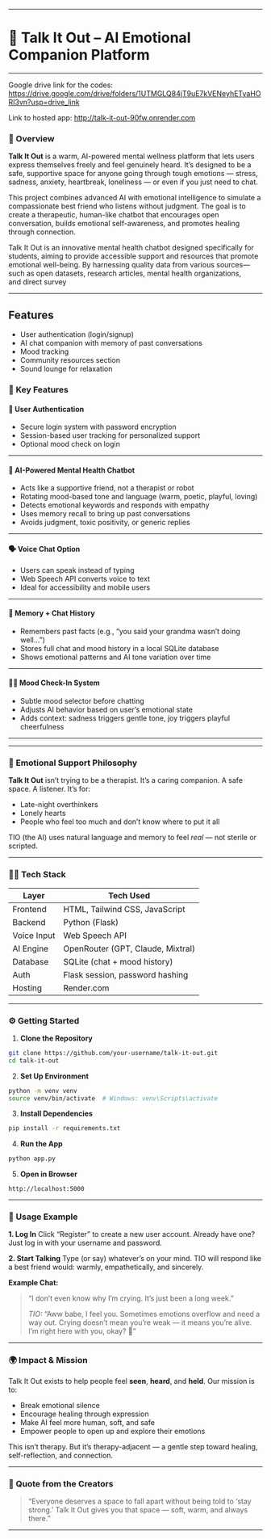 

---

# 💬 **Talk It Out – AI Emotional Companion Platform**

---
Google drive link for the codes:
https://drive.google.com/drive/folders/1UTMGLQ84jT9uE7kVENeyhETyaHORI3vn?usp=drive_link

Link to hosted app: http://talk-it-out-90fw.onrender.com

### 🧠 Overview

**Talk It Out** is a warm, AI-powered mental wellness platform that lets users express themselves freely and feel genuinely heard. It’s designed to be a safe, supportive space for anyone going through tough emotions — stress, sadness, anxiety, heartbreak, loneliness — or even if you just need to chat.

This project combines advanced AI with emotional intelligence to simulate a compassionate best friend who listens without judgment. The goal is to create a therapeutic, human-like chatbot that encourages open conversation, builds emotional self-awareness, and promotes healing through connection.

Talk It Out is an innovative mental health chatbot designed specifically for students, aiming to provide accessible support and resources that promote emotional well-being. By harnessing quality data from various sources—such as open datasets, research articles, mental health organizations, and direct survey

---
## Features

- User authentication (login/signup)
- AI chat companion with memory of past conversations
- Mood tracking
- Community resources section
- Sound lounge for relaxation

### 🚀 Key Features

#### 🔐 **User Authentication**

* Secure login system with password encryption
* Session-based user tracking for personalized support
* Optional mood check on login

---

#### 💬 **AI-Powered Mental Health Chatbot**

* Acts like a supportive friend, not a therapist or robot
* Rotating mood-based tone and language (warm, poetic, playful, loving)
* Detects emotional keywords and responds with empathy
* Uses memory recall to bring up past conversations
* Avoids judgment, toxic positivity, or generic replies

---

#### 🗣️ **Voice Chat Option**

* Users can speak instead of typing
* Web Speech API converts voice to text
* Ideal for accessibility and mobile users

---

#### 📖 **Memory + Chat History**

* Remembers past facts (e.g., “you said your grandma wasn’t doing well…”)
* Stores full chat and mood history in a local SQLite database
* Shows emotional patterns and AI tone variation over time

---

#### 🧘‍♀️ **Mood Check-In System**

* Subtle mood selector before chatting
* Adjusts AI behavior based on user’s emotional state
* Adds context: sadness triggers gentle tone, joy triggers playful cheerfulness

---

---

### 🌈 Emotional Support Philosophy

**Talk It Out** isn’t trying to be a therapist. It’s a caring companion. A safe space. A listener.
It’s for:

* Late-night overthinkers
* Lonely hearts
* People who feel too much and don’t know where to put it all

TIO (the AI) uses natural language and memory to feel *real* — not sterile or scripted.

---

### 🧑‍💻 Tech Stack

| Layer       | Tech Used                         |
| ----------- | --------------------------------- |
| Frontend    | HTML, Tailwind CSS, JavaScript    |
| Backend     | Python (Flask)                    |
| Voice Input | Web Speech API                    |
| AI Engine   | OpenRouter (GPT, Claude, Mixtral) |
| Database    | SQLite (chat + mood history)      |
| Auth        | Flask session, password hashing   |
| Hosting     | Render.com                        |

---

### ⚙️ Getting Started

1. **Clone the Repository**

```bash
git clone https://github.com/your-username/talk-it-out.git
cd talk-it-out
```

2. **Set Up Environment**

```bash
python -m venv venv
source venv/bin/activate  # Windows: venv\Scripts\activate
```

3. **Install Dependencies**

```bash
pip install -r requirements.txt
```

4. **Run the App**

```bash
python app.py
```

5. **Open in Browser**

```url
http://localhost:5000
```

---

### 🧪 Usage Example

**1. Log In**
Click “Register” to create a new user account.
Already have one? Just log in with your username and password.

**2. Start Talking**
Type (or say) whatever’s on your mind. TIO will respond like a best friend would: warmly, empathetically, and sincerely.

**Example Chat:**

> “I don’t even know why I’m crying. It’s just been a long week.”
>
> *TIO:* “Aww babe, I feel you. Sometimes emotions overflow and need a way out. Crying doesn’t mean you’re weak — it means you’re alive. I’m right here with you, okay? 💛”

---

### 🌍 Impact & Mission

Talk It Out exists to help people feel **seen**, **heard**, and **held**.
Our mission is to:

* Break emotional silence
* Encourage healing through expression
* Make AI feel more human, soft, and safe
* Empower people to open up and explore their emotions

This isn’t therapy. But it’s therapy-adjacent — a gentle step toward healing, self-reflection, and connection.

---

### 💬 Quote from the Creators

> “Everyone deserves a space to fall apart without being told to ‘stay strong.’
> Talk It Out gives you that space — soft, warm, and always there.”

---

